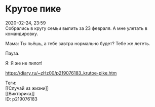 Крутое пике
============

   
 2020-02-24, 23:59   
  Собрались в кругу семьи выпить за 23 февраля. А мне улетать в командировку.   
   
 Мама: Ты пьёшь, а тебе завтра нормально будет? Тебе же лететь.   
   
 Пауза.   
   
 Я: Я же не пилот!   
    
 <https://diary.ru/~zHz00/p219076183_krutoe-pike.htm>   
   
 Теги:   
 [[Случай из жизни]]   
 [[Викторика]]   
 ID: p219076183